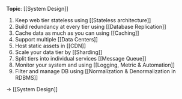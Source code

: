 **Topic**: [[System Design]]

1. Keep web tier stateless using [[Stateless architecture]]
2. Build redundancy at every tier using [[Database Replication]]
3. Cache data as much as you can using [[Caching]]
4. Support multiple [[Data Centers]]
5. Host static assets in [[CDN]]
6. Scale your data tier by [[Sharding]]
7. Split tiers into individual services [[Message Queue]]
8. Monitor your system and using [[Logging, Metric & Automation]]
9. Filter and manage DB using [[Normalization & Denormalization in RDBMS]]

→ [[System Design]]
